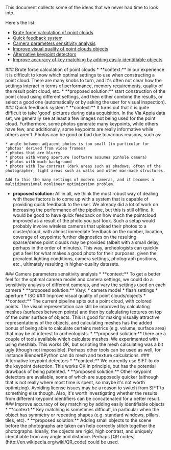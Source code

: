 This document collects some of the ideas that we never had time to look into.

Here's the list:
* [Brute force calculation of point clouds](#brute-force-calculation-of-point-clouds)
* [Quick feedback system](#quick-feedback-system)
* [Camera parameters sensitivity analysis](#camera-parameters-sensitivity-analysis)
* [Improve visual quality of point clouds objects](#improve-visual-quality)
* [Alternative keypoint detectors](#alternative-keypoint-detectors)
* [Improve accuracy of key matching by adding easily identifiable objects](#improve-accuracy-of-key-matching-by-adding-easily-identifiable-objects)

<label name="brute-force-calculation-of-point-clouds">
### Brute force calculation of point clouds
* **context:** In our experience it is difficult to know which optimal settings to use when constructing a point cloud. There are many knobs to turn, and it's often not clear how the settings interact in terms of performance, memory requirements, quality of the result point cloud, etc.
* **proposed solution:** start construction of the point cloud using different settings, and then either combine the results, or select a good one (automatically or by asking the user for visual inspection).


<label name="quick-feedback-system">
### Quick feedback system
* **context:** It turns out that it is quite difficult to take 'good' pictures during data acquisition. In the Via Appia data set, we generally see at least a few images not being used for the point cloud. Furthermore, some photos generate many keypoints, while others have few, and additionally, some keypoints are really informative while others aren't. Photos can be good or bad due to various reasons, such as:

    * angle between adjacent photos is too small (in particular for 'photos' derived from video frames)
    * photos that are blurry
    * photos with wrong aperture (software assumes pinhole camera)
    * photos with much background
    * photos with low contrast (dark areas such as shadows, often of the photographer; light areas such as walls and other man-made structures.

    Add to this the many settings of modern cameras, and it becomes a multidimensional nonlinear optimization problem.
 
* **proposed solution:** All in all, we think the most robust way of dealing with these factors is to come up with a system that is capable of providing quick feedback to the user. We already did a lot of work on increasing the performance of the pipeline, but this is still offline. It would be good to have quick feedback on how much the pointcloud improved as a result of the photo you _just_ took. Such a setup would probably involve wireless cameras that upload their photos to a cluster/cloud, with almost immediate feedback on the number, location, coverage of keypoints; further diagnostics on the resulting sparse/dense point clouds may be provided (albeit with a small delay, perhaps in the order of minutes). This way, archeologists can quickly get a feel for what makes a good photo for their purposes, given the prevalent lighting conditions, camera settings, photograph positions, etc., ultimately resulting in higher-quality datasets.

<label name="camera-parameters-sensitivity-analysis">
### Camera parameters sensitivity analysis
* **context:** To get a better feel for the optimal camera model and camera settings, we could do a sensitivity analysis of different cameras, and vary the settings used on each camera
* **proposed solution:** Vary:
   * camera model
   * flash settings
   * aperture
   * ISO

<label name="improve-visual-quality">
### Improve visual quality of point clouds/objects
* **context:** The current pipeline spits out a point cloud, with colored points. The visual representation can still be improved by calculating meshes (surfaces between points) and then by calculating textures on top of the outer surface of objects. This is good for making visually attractive representations of the objects, and calculating meshes has the added bonus of being able to calculate certains metrics (e.g. volume, surface area) that may be of interest to archeologists.
* **proposed solution:** there are a couple of tools available which calculate meshes. We experimented with using meshlab. This works OK, but scripting the mesh calculating was a bit ugly (though not impossible). Perhaps other tools can be used as well, for instance Blender&Python can do mesh and texture calculations.

<label name="alternative-keypoint-detectors">
### Alternative keypoint detectors
* **context:** We currently use SIFT to do the keypoint detection. This works OK in principle, but has the potential drawback of being patented. 
* **proposed solution:** Other keypoint detectors are available, some of which are supposedly quicker (although that is not really where most time is spent, so maybe it's not worth optimizing). Avoiding license issues may be a reason to switch from SIFT to something else though. Also, it's worth investigating whether the results from different keypoint identifiers can be concatenated for a better result.

<label name="improve-accuracy-of-key-matching-by-adding-easily-identifiable-objects">
### Improve accuracy of key matching by adding easily identifiable objects
* **context:** Key matching is sometimes difficult, in particular when the object has symmetry or repeating shapes (e.g. standard windows, pillars, tiles, etc).
* **proposed solution:** Adding small objects to the scene before the photographs are taken can help correctly stitch together the photographs. Ideally, the objects are rigid, high contrast, and uniquely identifiable from any angle and distance. Perhaps [QR codes](http://en.wikipedia.org/wiki/QR_code) could be used.

